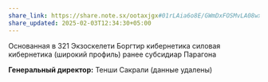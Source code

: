 ```yaml
---
share_link: https://share.note.sx/ootaxjgx#01rLAia6o8E/GWmDxFOSMvLA08wxuciy6tC4ah+lfac
share_updated: 2025-02-03T12:34:30+05:00
---
```

Основанная в 321 Экзоскелети Боргтир кибернетика силовая кибернетика (широкий профиль)
ранее субсидиар Парагона

**Генеральный директор:** Тенши Сакрали (данные удалены)